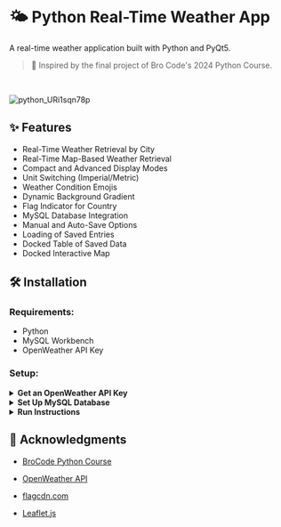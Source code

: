 # 🌤️ Python Real-Time Weather App
A real-time weather application built with Python and PyQt5.
> 🧠 Inspired by the final project of Bro Code's 2024 Python Course.
<br/>

![python_URi1sqn78p](https://github.com/user-attachments/assets/329d0ad4-0c73-4840-b6f5-fdf3c1d5b582)

## ✨ Features
- Real-Time Weather Retrieval by City
- Real-Time Map-Based Weather Retrieval
- Compact and Advanced Display Modes
- Unit Switching (Imperial/Metric)
- Weather Condition Emojis
- Dynamic Background Gradient
- Flag Indicator for Country
- MySQL Database Integration
- Manual and Auto-Save Options
- Loading of Saved Entries
- Docked Table of Saved Data
- Docked Interactive Map

## 🛠️ Installation
### Requirements:
- Python
- MySQL Workbench
- OpenWeather API Key

### Setup:

<details><summary><b>Get an OpenWeather API Key</b></summary>

  1. Create an account at https://home.openweathermap.org/users/sign_up

  
2. Go to https://home.openweathermap.org/api_keys and generate a new API key.
</details>

<details><summary><b>Set Up MySQL Database</b></summary>
  
  1. Create a new SQL tab and execute this query to set up schema and tables.

  ```
CREATE DATABASE IF NOT EXISTS weather_app;
USE weather_app;

CREATE TABLE IF NOT EXISTS locations (
    id INT PRIMARY KEY,
    name VARCHAR(100),
    country VARCHAR(2),
    timezone INT,
    lat FLOAT,
    lon FLOAT
);

CREATE TABLE IF NOT EXISTS weather_data (
    id INT AUTO_INCREMENT PRIMARY KEY,
    location_id INT,
    weather_id INT,
    weather_main VARCHAR(50),
    weather_description VARCHAR(255),
    temp FLOAT,
    feels_like FLOAT,
    temp_min FLOAT,
    temp_max FLOAT,
    pressure INT,
    humidity INT,
    visibility INT,
    wind_speed FLOAT,
    wind_dir INT,
    wind_gust FLOAT,
    clouds INT,
    sunrise TIME,
    sunset TIME,
    dt DATETIME,
    raw_json JSON,
    FOREIGN KEY (location_id) REFERENCES locations(id)
);
  ```
  2. Create a new SQL tab and execute this query to set up account and password. (Replace with your own password)
    
    CREATE USER IF NOT EXISTS 'weather_app'@'localhost' IDENTIFIED BY 'your_password_here';
    GRANT ALL PRIVILEGES ON weather_app.* TO 'weather_app'@'localhost';
    FLUSH PRIVILEGES;

</details>

<details><summary><b>Run Instructions</b></summary>

1. Clone Repo:

    ```
    git clone https://github.com/your-username/your-repo-name.git
    cd your-repo-name
    ```

2. Create a Virtual Environment:

    ```
    python -m venv .venv
    ```

3. Activate Virtual Environment:

    - Bash
    ```sh
    source .venv/bin/activate
    ```
    - cmd
    ```cmd
    .venv\Scripts\activate
    ```

4. Install Dependencies:

    ```
      pip install -r requirements.txt
    ```

5. (Temporarily) Set Environment Variables:  
   <br/>
   Make sure to replace the values for both lines.
    - Bash
    ```sh
    export API_KEY=your_openweather_api_key
    export DB_PASS=your_db_password
    ```
    - cmd
    ```cmd
    set API_KEY=your_openweather_api_key
    set DB_PASS=your_db_password
    ```

7. Run the Application:

    ```
      python main.py
    ```
</details>

## 🙌 Acknowledgments
- [BroCode Python Course](https://www.youtube.com/watch?v=ix9cRaBkVe0&t=39966s)

- [OpenWeather API](https://openweathermap.org/api)

- [flagcdn.com](https://flagcdn.com/)

- [Leaflet.js](https://leafletjs.com/)